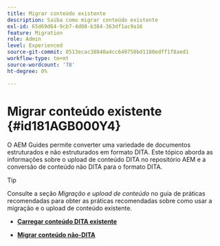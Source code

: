 ```yaml
---
title: Migrar conteúdo existente
description: Saiba como migrar conteúdo existente
exl-id: 65d69d64-9cb7-4d08-b384-363df1ac9a16
feature: Migration
role: Admin
level: Experienced
source-git-commit: 0513ecac38840a4cc649758bd1180edff1f8aed1
workflow-type: tm+mt
source-wordcount: '78'
ht-degree: 0%

---
```


# Migrar conteúdo existente {#id181AGB000Y4}

O AEM Guides permite converter uma variedade de documentos estruturados e não estruturados em formato DITA. Este tópico aborda as informações sobre o upload de conteúdo DITA no repositório AEM e a conversão de conteúdo não DITA para o formato DITA.

>[!TIP]
>
> Consulte a seção *Migração e upload de conteúdo* no guia de práticas recomendadas para obter as práticas recomendadas sobre como usar a migração e o upload de conteúdo existente.

- **[Carregar conteúdo DITA existente](migrate-content-upload-existing-dita-content.md)**

- **[Migrar conteúdo não-DITA](migrate-content-non-dita.md)**
